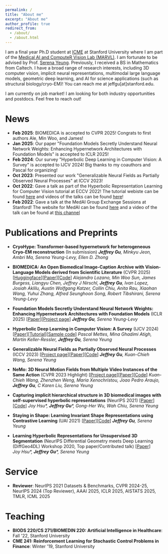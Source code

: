 ```yaml
---
permalink: /
title: "About me"
excerpt: "About me"
author_profile: true
redirect_from: 
  - /about/
  - /about.html
---
```


I am a final year Ph.D student at [ICME](https://icme.stanford.edu/) at Stanford University where I am part of the [Medical AI and ComputeR Vision Lab (MARVL)](https://marvl.stanford.edu/index.html). I am fortunate to be advised by Prof. [Serena Yeung](https://ai.stanford.edu/~syyeung/). Previously, I received a BS in Mathematics from Caltech. I have a broad range of research interests, including 3D computer vision, implicit neural representations, multimodal large language models, geometric deep learning, and AI for science applications (such as structural biology/cryo-EM)! You can reach me at jeffgu[at]stanford.edu.

I am currently on job market! I am looking for both industry opportunities and postdocs. Feel free to reach out!

News
=====
- **Feb 2025**: BIOMEDICA is accepted to CVPR 2025! Congrats to first authors Ale, Min Woo, and James!
- **Jan 2025**: Our paper "Foundation Models Secretly Understand Neural Network Weights: Enhancing Hypernetwork Architectures with Foundation Models" is accepted to ICLR 2025! 
- **Feb 2024**: Our survey "Hyperbolic Deep Learning in Computer Vision: A Survey" is accepted to IJCV 2024! Big thanks to my coauthors and Pascal for organizing!
- **Oct 2023**: Presented our work "Generalizable Neural Fields as Partially Observed Neural Processes" at ICCV 2023!
- **Oct 2022**: Gave a talk as part of the Hyperbolic Representation Learning for Computer Vision tutorial at ECCV 2022! The tutorial webiste can be found [here](https://sites.google.com/view/hyperbolic-tutorial-eccv22) and videos of the talks can be found [here](https://www.youtube.com/@hyperboliclearningforcv)! 
- **Feb 2022**: Gave a talk at the MedAI Group Exchange Sessions at Stanford! The website for MedAI can be found [here](https://stanford-medai.github.io/) and a video of the talk can be found at [this channel](https://www.youtube.com/@stanfordmedai) 

Publications and Preprints
=====

- **CryoHype: Transformer-based hypernetwork for heterogeneous Cryo-EM
reconstruction** (In submission)
  _**Jeffrey Gu**, Minkyu Jeon, Ambri Ma, Serena Yeung-Levy, Ellen D. Zhong_

- **BIOMEDICA: An Open Biomedical Image-Caption Archive with Vision-Language Models derived from Scientific Literature** (CVPR 2025) [[Huggingface](https://huggingface.co/papers/2501.07171)][[Paper](https://arxiv.org/pdf/2501.07171)][[Code](https://github.com/minwoosun/biomedica-etl)]
  _Alejandro Lozano, Min Woo Sun, James Burgess, Liangyu Chen, Jeffrey J Nirschl, **Jeffrey Gu**, Ivan Lopez, Josiah Aklilu, Austin Wolfgang Katzer, Collin Chiu, Anita Rau, Xiaohan Wang, Yuhui Zhang, Alfred Seunghoon Song, Robert Tibshirani, Serena Yeung-Levy_

- **Foundation Models Secretly Understand Neural Network Weights: Enhancing Hypernetwork Architectures with Foundation Models** (ICLR 2025) [[Paper](https://arxiv.org/pdf/2503.00838)][[Project page](https://its-gucci.github.io/hypfm/)]
  _**Jeffrey Gu**, Serena Yeung-Levy_

- **Hyperbolic Deep Learning in Computer Vision: A Survey** (IJCV 2024) [[Paper](https://arxiv.org/pdf/2305.06611.pdf)][[Tutorial](https://sites.google.com/view/hyperbolic-tutorial-eccv22)][[Sample code](https://github.com/MinaGhadimiAtigh/hyperbolic_representation_learning)]
  _Pascal Mettes, Mina Ghadimi Atigh, Martin Keller-Ressler, **Jeffrey Gu**, Serena Yeung_

- **Generalizable Neural Fields as Partially Observed Neural Processes** (ICCV 2023) [[Project page](https://its-gucci.github.io/ponp/)][[Paper](https://arxiv.org/pdf/2309.06660.pdf)][[Code](https://github.com/its-gucci/partially-observed-neural-processes)]
  _**Jeffrey Gu**, Kuan-Chieh Wang, Serena Yeung_

- **NeMo: 3D Neural Motion Fields from Multiple Video Instances of the Same Action** (CVPR 2023 Highlight) [[Project page](https://sites.google.com/view/nemo-neural-motion-field/home)][[Paper](https://openaccess.thecvf.com/content/CVPR2023/html/Wang_NeMo_Learning_3D_Neural_Motion_Fields_From_Multiple_Video_Instances_CVPR_2023_paper.html)][[Code](https://github.com/wangkua1/nemo-cvpr2023)]
  _Kuan-Chieh Wang, Zhenzhen Weng, Maria Xenochristou, Joao Pedro Araujo, **Jeffrey Gu**, C Karen Liu, Serena Yeung_

- **Capturing implicit hierarchical structure in 3D biomedical images with self-supervised hyperbolic representations** (NeurIPS 2021) [[Paper](https://arxiv.org/abs/2012.01644)][[Code](https://github.com/its-gucci/capturing-implicit-hierarchical-structure)]
  _Joy Hsu*, **Jeffrey Gu***, Gong-Her Wu, Wah Chiu, Serena Yeung_

- **Staying in Shape: Learning Invariant Shape Representations using Contrastive Learning** (UAI 2021) [[Paper](https://arxiv.org/abs/2107.03552)][[Code](https://github.com/its-gucci/staying-in-shape)]
  _**Jeffrey Gu**, Serena Yeung_

- **Learning Hyperbolic Representations for Unsupervised 3D Segmentation** (NeurIPS Differential Geometry meets Deep Learning (DiffGeo4DL) Workshop 2020, Top paper/Contributed talk) [[Paper](https://drive.google.com/file/d/1tFQWg72zKmLCV0EOnIH9cqqp1F3OVa72/view)]   
  _Joy Hsu*, **Jeffrey Gu***, Serena Yeung_

Service
=====
- **Reviewer**: NeurIPS 2021 Datasets & Benchmarks, CVPR 2024-25, NeurIPS 2024 (Top Reviewer), AAAI 2025, ICLR 2025, AISTATS 2025, TMLR, ICML 2025

Teaching
=====
- **BIODS 220/CS 271/BIOMEDIN 220: Artificial Intelligence in Healthcare**: Fall '22, Stanford University
- **CME 241: Reinforcement Learning for Stochastic Control Problems in Finance**: Winter '19, Stanford University
